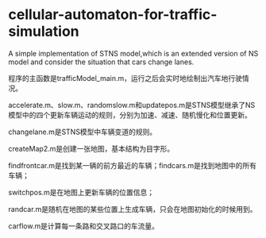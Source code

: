 # cellular-automaton-for-traffic-simulation
A simple implementation of STNS model,which is an extended version of NS model and consider the situation that cars change lanes.

程序的主函数是trafficModel_main.m，运行之后会实时地绘制出汽车地行驶情况。

accelerate.m、slow.m、randomslow.m和updatepos.m是STNS模型继承了NS模型中的四个更新车辆运动的规则，分别为加速、减速、随机慢化和位置更新。

changelane.m是STNS模型中车辆变道的规则。

createMap2.m是创建一张地图，基本结构为目字形。

findfrontcar.m是找到某一辆的前方最近的车辆；findcars.m是找到地图中的所有车辆；

switchpos.m是在地图上更新车辆的位置信息；

randcar.m是随机在地图的某些位置上生成车辆，只会在地图初始化的时候用到。

carflow.m是计算每一条路和交叉路口的车流量。
